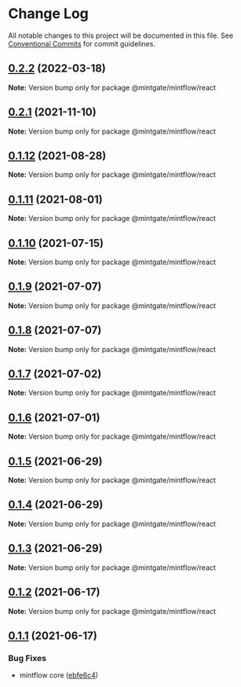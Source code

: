 # Change Log

All notable changes to this project will be documented in this file.
See [Conventional Commits](https://conventionalcommits.org) for commit guidelines.

## [0.2.2](https://github.com/vechai/mintflow/compare/@mintgate/mintflow/react@0.2.1...@mintgate/mintflow/react@0.2.2) (2022-03-18)

**Note:** Version bump only for package @mintgate/mintflow/react





## [0.2.1](https://github.com/vechai/mintflow/compare/@mintgate/mintflow/react@0.1.12...@mintgate/mintflow/react@0.2.1) (2021-11-10)

**Note:** Version bump only for package @mintgate/mintflow/react





## [0.1.12](https://github.com/vechai/mintflow/compare/@mintgate/mintflow/react@0.1.11...@mintgate/mintflow/react@0.1.12) (2021-08-28)

**Note:** Version bump only for package @mintgate/mintflow/react





## [0.1.11](https://github.com/vechai/mintflow/compare/@mintgate/mintflow/react@0.1.10...@mintgate/mintflow/react@0.1.11) (2021-08-01)

**Note:** Version bump only for package @mintgate/mintflow/react





## [0.1.10](https://github.com/vechai/mintflow/compare/@mintgate/mintflow/react@0.1.9...@mintgate/mintflow/react@0.1.10) (2021-07-15)

**Note:** Version bump only for package @mintgate/mintflow/react





## [0.1.9](https://github.com/vechai/mintflow/compare/@mintgate/mintflow/react@0.1.8...@mintgate/mintflow/react@0.1.9) (2021-07-07)

**Note:** Version bump only for package @mintgate/mintflow/react





## [0.1.8](https://github.com/vechai/mintflow/compare/@mintgate/mintflow/react@0.1.7...@mintgate/mintflow/react@0.1.8) (2021-07-07)

**Note:** Version bump only for package @mintgate/mintflow/react





## [0.1.7](https://github.com/vechai/mintflow/compare/@mintgate/mintflow/react@0.1.6...@mintgate/mintflow/react@0.1.7) (2021-07-02)

**Note:** Version bump only for package @mintgate/mintflow/react





## [0.1.6](https://github.com/vechai/mintflow/compare/@mintgate/mintflow/react@0.1.5...@mintgate/mintflow/react@0.1.6) (2021-07-01)

**Note:** Version bump only for package @mintgate/mintflow/react





## [0.1.5](https://github.com/vechai/mintflow/compare/@mintgate/mintflow/react@0.1.4...@mintgate/mintflow/react@0.1.5) (2021-06-29)

**Note:** Version bump only for package @mintgate/mintflow/react





## [0.1.4](https://github.com/vechai/mintflow/compare/@mintgate/mintflow/react@0.1.3...@mintgate/mintflow/react@0.1.4) (2021-06-29)

**Note:** Version bump only for package @mintgate/mintflow/react





## [0.1.3](https://github.com/vechai/mintflow/compare/@mintgate/mintflow/react@0.1.2...@mintgate/mintflow/react@0.1.3) (2021-06-29)

**Note:** Version bump only for package @mintgate/mintflow/react





## [0.1.2](https://github.com/vechai/mintflow/compare/@mintgate/mintflow/react@0.1.1...@mintgate/mintflow/react@0.1.2) (2021-06-17)

**Note:** Version bump only for package @mintgate/mintflow/react





## [0.1.1](https://github.com/vechai/mintflow/compare/@mintgate/mintflow/react@0.1.0...@mintgate/mintflow/react@0.1.1) (2021-06-17)


### Bug Fixes

* mintflow core ([ebfe6c4](https://github.com/vechai/mintflow/commit/ebfe6c4e85354ceb73d38fa0c1768c2e678f257d))
